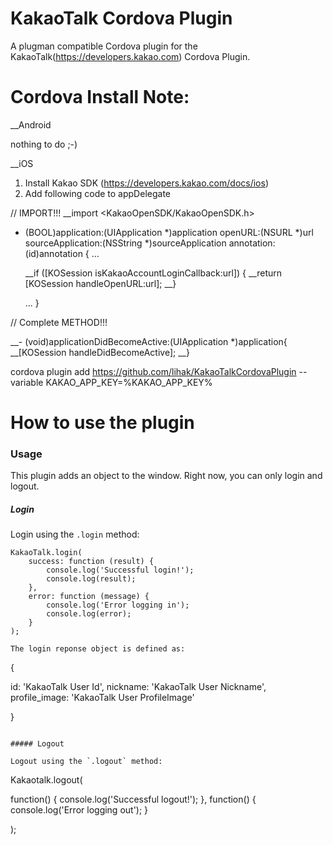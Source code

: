 KakaoTalk Cordova Plugin
========================

A plugman compatible Cordova plugin for the KakaoTalk(https://developers.kakao.com) Cordova Plugin.


Cordova Install Note:
========================

__Android

nothing to do ;-)


__iOS

1. Install Kakao SDK (https://developers.kakao.com/docs/ios)
2. Add following code to appDelegate

// IMPORT!!!
__import <KakaoOpenSDK/KakaoOpenSDK.h>
- (BOOL)application:(UIApplication *)application openURL:(NSURL *)url
                                       sourceApplication:(NSString *)sourceApplication
                                              annotation:(id)annotation {
    ...
    
	
    __if ([KOSession isKakaoAccountLoginCallback:url]) {
        __return [KOSession handleOpenURL:url];
    __}
    
    ...
}

// Complete METHOD!!!

__- (void)applicationDidBecomeActive:(UIApplication *)application{
    __[KOSession handleDidBecomeActive];
__}


cordova plugin add https://github.com/lihak/KakaoTalkCordovaPlugin --variable KAKAO_APP_KEY=%KAKAO_APP_KEY%


How to use the plugin
========================

### Usage

This plugin adds an object to the window. Right now, you can only login and logout.

##### Login

Login using the `.login` method:
```
KakaoTalk.login(
    success: function (result) {
        console.log('Successful login!');
		console.log(result);
    },
    error: function (message) {
        console.log('Error logging in');
		console.log(error);
    }
);

The login reponse object is defined as:
```
{

  id: 'KakaoTalk User Id',
  nickname: 'KakaoTalk User Nickname',
  profile_image: 'KakaoTalk User ProfileImage'

}
```

##### Logout

Logout using the `.logout` method:
```
Kakaotalk.logout(

  function() {
	console.log('Successful logout!');
  },
  function() {
    console.log('Error logging out');
  }

);
```
